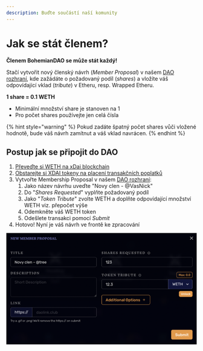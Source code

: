 ```yaml
---
description: Buďte součástí naší komunity
---
```


# Jak se stát členem?

**Členem BohemianDAO se může stát každý!**

Stačí vytvořit nový členský návrh \(_Member Proposal_\) v našem [DAO rozhraní](https://app.daohaus.club/dao/0x64/0xf762ace2c215fdad031b33c656982718c4084786/proposals/new), kde zažádáte o požadovaný podíl \(_shares_\) a vložíte váš odpovídající vklad \(_tribute_\) v Etheru, resp. Wrapped Etheru.

**1 share = 0.1 WETH**

* Minimální množství share je stanoven na 1
* Pro počet shares používejte jen celá čísla

{% hint style="warning" %}
Pokud zadáte špatný počet shares vůči vložené hodnotě, bude váš návrh zamítnut a váš vklad navrácen.
{% endhint %}

## **Postup jak se připojit do DAO**

1. [Převeďte si WETH na xDai blockchain](navody/xdai-blockchain.md#prevod-etheru-eth-na-xdai)
2. [Obstarejte si XDAI tokeny na placení transakčních poplatků](navody/xdai-blockchain.md#jak-ziskat-xdai-na-transakcni-poplatky)
3. Vytvořte Membership Proposal v našem [DAO rozhraní](https://app.daohaus.club/dao/0x64/0xf762ace2c215fdad031b33c656982718c4084786/proposals/new):
   1. Jako název návrhu uveďte "Novy clen - @VasNick"
   2. Do "_Shares Requested_" vyplňte požadovaný podíl
   3. Jako "_Token Tribute_" zvolte WETH a doplňte odpovídající množství WETH viz. přepočet výše
   4. Odemkněte váš WETH token
   5. Odešlete transakci pomocí _Submit_
4. Hotovo! Nyní je váš návrh ve frontě ke zpracování

![P&#x159;&#xED;klad Membership Proposal](.gitbook/assets/membership-proposal-screen.png)

